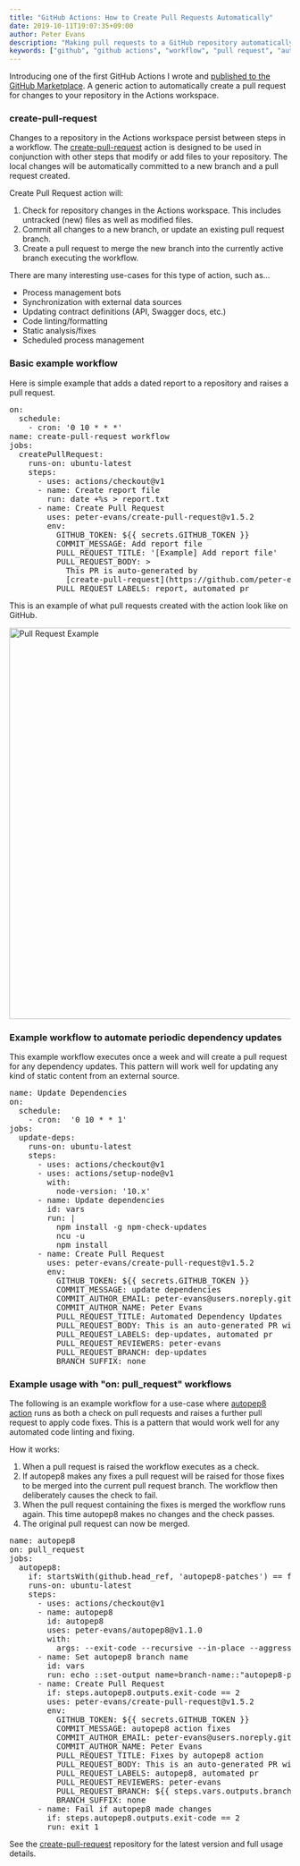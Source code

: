 ```yaml
---
title: "GitHub Actions: How to Create Pull Requests Automatically"
date: 2019-10-11T19:07:35+09:00
author: Peter Evans
description: "Making pull requests to a GitHub repository automatically with GitHub Actions"
keywords: ["github", "github actions", "workflow", "pull request", "automation", "ci", "bot"]
---
```


Introducing one of the first GitHub Actions I wrote and [published to the GitHub Marketplace](https://github.com/marketplace/actions/create-pull-request). A generic action to automatically create a pull request for changes to your repository in the Actions workspace.

### create-pull-request

Changes to a repository in the Actions workspace persist between steps in a workflow.
The [create-pull-request](https://github.com/peter-evans/create-pull-request) action is designed to be used in conjunction with other steps that modify or add files to your repository.
The local changes will be automatically committed to a new branch and a pull request created.

Create Pull Request action will:

1. Check for repository changes in the Actions workspace. This includes untracked (new) files as well as modified files.
2. Commit all changes to a new branch, or update an existing pull request branch.
3. Create a pull request to merge the new branch into the currently active branch executing the workflow.

There are many interesting use-cases for this type of action, such as...

- Process management bots
- Synchronization with external data sources
- Updating contract definitions (API, Swagger docs, etc.)
- Code linting/formatting
- Static analysis/fixes
- Scheduled process management

### Basic example workflow

Here is simple example that adds a dated report to a repository and raises a pull request.

<div class="highlight highlight-source-yaml"><pre><span class="pl-ent">on</span>:
  <span class="pl-ent">schedule</span>:
    - <span class="pl-ent">cron</span>: <span class="pl-s"><span class="pl-pds">'</span>0 10 * * *<span class="pl-pds">'</span></span>
<span class="pl-ent">name</span>: <span class="pl-s">create-pull-request workflow</span>
<span class="pl-ent">jobs</span>:
  <span class="pl-ent">createPullRequest</span>:
    <span class="pl-ent">runs-on</span>: <span class="pl-s">ubuntu-latest</span>
    <span class="pl-ent">steps</span>:
      - <span class="pl-ent">uses</span>: <span class="pl-s">actions/checkout@v1</span>
      - <span class="pl-ent">name</span>: <span class="pl-s">Create report file</span>
        <span class="pl-ent">run</span>: <span class="pl-s">date +%s &gt; report.txt</span>
      - <span class="pl-ent">name</span>: <span class="pl-s">Create Pull Request</span>
        <span class="pl-ent">uses</span>: <span class="pl-s">peter-evans/create-pull-request@v1.5.2</span>
        <span class="pl-ent">env</span>:
          <span class="pl-ent">GITHUB_TOKEN</span>: <span class="pl-s">${{ secrets.GITHUB_TOKEN }}</span>
          <span class="pl-ent">COMMIT_MESSAGE</span>: <span class="pl-s">Add report file</span>
          <span class="pl-ent">PULL_REQUEST_TITLE</span>: <span class="pl-s"><span class="pl-pds">'</span>[Example] Add report file<span class="pl-pds">'</span></span>
          <span class="pl-ent">PULL_REQUEST_BODY</span>: <span class="pl-s">&gt;</span>
<span class="pl-s">            This PR is auto-generated by </span>
<span class="pl-s">            [create-pull-request](https://github.com/peter-evans/create-pull-request).</span>
<span class="pl-s"></span>          <span class="pl-ent">PULL_REQUEST_LABELS</span>: <span class="pl-s">report, automated pr</span></pre></div>

This is an example of what pull requests created with the action look like on GitHub.

<img src="/img/pull-request-example.png" alt="Pull Request Example" width="700">

### Example workflow to automate periodic dependency updates

This example workflow executes once a week and will create a pull request for any dependency updates. This pattern will work well for updating any kind of static content from an external source.

<div class="highlight highlight-source-yaml"><pre><span class="pl-ent">name</span>: <span class="pl-s">Update Dependencies</span>
<span class="pl-ent">on</span>:
  <span class="pl-ent">schedule</span>:
    - <span class="pl-ent">cron</span>:  <span class="pl-s"><span class="pl-pds">'</span>0 10 * * 1<span class="pl-pds">'</span></span>
<span class="pl-ent">jobs</span>:
  <span class="pl-ent">update-deps</span>:
    <span class="pl-ent">runs-on</span>: <span class="pl-s">ubuntu-latest</span>
    <span class="pl-ent">steps</span>:
      - <span class="pl-ent">uses</span>: <span class="pl-s">actions/checkout@v1</span>
      - <span class="pl-ent">uses</span>: <span class="pl-s">actions/setup-node@v1</span>
        <span class="pl-ent">with</span>:
          <span class="pl-ent">node-version</span>: <span class="pl-s"><span class="pl-pds">'</span>10.x<span class="pl-pds">'</span></span>
      - <span class="pl-ent">name</span>: <span class="pl-s">Update dependencies</span>
        <span class="pl-ent">id</span>: <span class="pl-s">vars</span>
        <span class="pl-ent">run</span>: <span class="pl-s">|</span>
<span class="pl-s">          npm install -g npm-check-updates</span>
<span class="pl-s">          ncu -u</span>
<span class="pl-s">          npm install</span>
<span class="pl-s"></span>      - <span class="pl-ent">name</span>: <span class="pl-s">Create Pull Request</span>
        <span class="pl-ent">uses</span>: <span class="pl-s">peter-evans/create-pull-request@v1.5.2</span>
        <span class="pl-ent">env</span>:
          <span class="pl-ent">GITHUB_TOKEN</span>: <span class="pl-s">${{ secrets.GITHUB_TOKEN }}</span>
          <span class="pl-ent">COMMIT_MESSAGE</span>: <span class="pl-s">update dependencies</span>
          <span class="pl-ent">COMMIT_AUTHOR_EMAIL</span>: <span class="pl-s">peter-evans@users.noreply.github.com</span>
          <span class="pl-ent">COMMIT_AUTHOR_NAME</span>: <span class="pl-s">Peter Evans</span>
          <span class="pl-ent">PULL_REQUEST_TITLE</span>: <span class="pl-s">Automated Dependency Updates</span>
          <span class="pl-ent">PULL_REQUEST_BODY</span>: <span class="pl-s">This is an auto-generated PR with dependency updates.</span>
          <span class="pl-ent">PULL_REQUEST_LABELS</span>: <span class="pl-s">dep-updates, automated pr</span>
          <span class="pl-ent">PULL_REQUEST_REVIEWERS</span>: <span class="pl-s">peter-evans</span>
          <span class="pl-ent">PULL_REQUEST_BRANCH</span>: <span class="pl-s">dep-updates</span>
          <span class="pl-ent">BRANCH_SUFFIX</span>: <span class="pl-s">none</span></pre></div>

### Example usage with "on: pull_request" workflows

The following is an example workflow for a use-case where [autopep8 action](https://github.com/peter-evans/autopep8) runs as both a check on pull requests and raises a further pull request to apply code fixes. This is a pattern that would work well for any automated code linting and fixing.

How it works:

1. When a pull request is raised the workflow executes as a check.
2. If autopep8 makes any fixes a pull request will be raised for those fixes to be merged into the current pull request branch. The workflow then deliberately causes the check to fail.
3. When the pull request containing the fixes is merged the workflow runs again. This time autopep8 makes no changes and the check passes.
4. The original pull request can now be merged.

<div class="highlight highlight-source-yaml"><pre><span class="pl-ent">name</span>: <span class="pl-s">autopep8</span>
<span class="pl-ent">on</span>: <span class="pl-s">pull_request</span>
<span class="pl-ent">jobs</span>:
  <span class="pl-ent">autopep8</span>:
    <span class="pl-ent">if</span>: <span class="pl-s">startsWith(github.head_ref, 'autopep8-patches') == false</span>
    <span class="pl-ent">runs-on</span>: <span class="pl-s">ubuntu-latest</span>
    <span class="pl-ent">steps</span>:
      - <span class="pl-ent">uses</span>: <span class="pl-s">actions/checkout@v1</span>
      - <span class="pl-ent">name</span>: <span class="pl-s">autopep8</span>
        <span class="pl-ent">id</span>: <span class="pl-s">autopep8</span>
        <span class="pl-ent">uses</span>: <span class="pl-s">peter-evans/autopep8@v1.1.0</span>
        <span class="pl-ent">with</span>:
          <span class="pl-ent">args</span>: <span class="pl-s">--exit-code --recursive --in-place --aggressive --aggressive .</span>
      - <span class="pl-ent">name</span>: <span class="pl-s">Set autopep8 branch name</span>
        <span class="pl-ent">id</span>: <span class="pl-s">vars</span>
        <span class="pl-ent">run</span>: <span class="pl-s">echo ::set-output name=branch-name::"autopep8-patches/$GITHUB_HEAD_REF"</span>
      - <span class="pl-ent">name</span>: <span class="pl-s">Create Pull Request</span>
        <span class="pl-ent">if</span>: <span class="pl-s">steps.autopep8.outputs.exit-code == 2</span>
        <span class="pl-ent">uses</span>: <span class="pl-s">peter-evans/create-pull-request@v1.5.2</span>
        <span class="pl-ent">env</span>:
          <span class="pl-ent">GITHUB_TOKEN</span>: <span class="pl-s">${{ secrets.GITHUB_TOKEN }}</span>
          <span class="pl-ent">COMMIT_MESSAGE</span>: <span class="pl-s">autopep8 action fixes</span>
          <span class="pl-ent">COMMIT_AUTHOR_EMAIL</span>: <span class="pl-s">peter-evans@users.noreply.github.com</span>
          <span class="pl-ent">COMMIT_AUTHOR_NAME</span>: <span class="pl-s">Peter Evans</span>
          <span class="pl-ent">PULL_REQUEST_TITLE</span>: <span class="pl-s">Fixes by autopep8 action</span>
          <span class="pl-ent">PULL_REQUEST_BODY</span>: <span class="pl-s">This is an auto-generated PR with fixes by autopep8.</span>
          <span class="pl-ent">PULL_REQUEST_LABELS</span>: <span class="pl-s">autopep8, automated pr</span>
          <span class="pl-ent">PULL_REQUEST_REVIEWERS</span>: <span class="pl-s">peter-evans</span>
          <span class="pl-ent">PULL_REQUEST_BRANCH</span>: <span class="pl-s">${{ steps.vars.outputs.branch-name }}</span>
          <span class="pl-ent">BRANCH_SUFFIX</span>: <span class="pl-s">none</span>
      - <span class="pl-ent">name</span>: <span class="pl-s">Fail if autopep8 made changes</span>
        <span class="pl-ent">if</span>: <span class="pl-s">steps.autopep8.outputs.exit-code == 2</span>
        <span class="pl-ent">run</span>: <span class="pl-s">exit 1</span></pre></div>

See the [create-pull-request](https://github.com/peter-evans/create-pull-request) repository for the latest version and full usage details.
